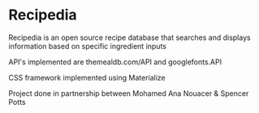# Recipedia
Recipedia is an open source recipe database that searches and displays information based on specific ingredient inputs

API's implemented are themealdb.com/API and googlefonts.API

CSS framework implemented using Materialize

Project done in partnership between Mohamed Ana Nouacer & Spencer Potts
